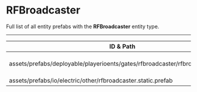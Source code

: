 # RFBroadcaster
Full list of all <Badge type="warning" text="2"/> entity prefabs with the **RFBroadcaster** entity type.

---
| ID & Path |
| --- |
| <a href="#2880296175"><Badge id="2880296175" type="tip" text="#"/></a> <Badge type="tip" text="2880296175"/> <Badge type="info" text="Poolable"/> <Badge type="info" text="GroundWatch"/> <Badge type="info" text="DestroyOnGroundMissing"/> <Badge type="info" text="Deployable"/> <Badge type="info" text="EntityFlag_Toggle"/> <Badge type="info" text="Construction"/> <Badge type="info" text="DeployableDecay"/> <Badge type="info" text="Rust.PropRenderer"/> <br> assets/prefabs/deployable/playerioents/gates/rfbroadcaster/rfbroadcaster.prefab |
| <a href="#1174518703"><Badge id="1174518703" type="tip" text="#"/></a> <Badge type="tip" text="1174518703"/> <Badge type="info" text="EntityFlag_Toggle"/> <br> assets/prefabs/io/electric/other/rfbroadcaster.static.prefab |
